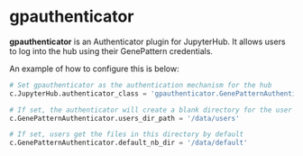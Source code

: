 # gpauthenticator

**gpauthenticator** is an Authenticator plugin for JupyterHub. It allows users to log into the hub using their 
GenePattern credentials.

An example of how to configure this is below:

```python
# Set gpauthenticator as the authentication mechanism for the hub
c.JupyterHub.authenticator_class = 'gpauthenticator.GenePatternAuthenticator'

# If set, the authenticator will create a blank directory for the user here
c.GenePatternAuthenticator.users_dir_path = '/data/users'   

# If set, users get the files in this directory by default
c.GenePatternAuthenticator.default_nb_dir = '/data/default'  
```
